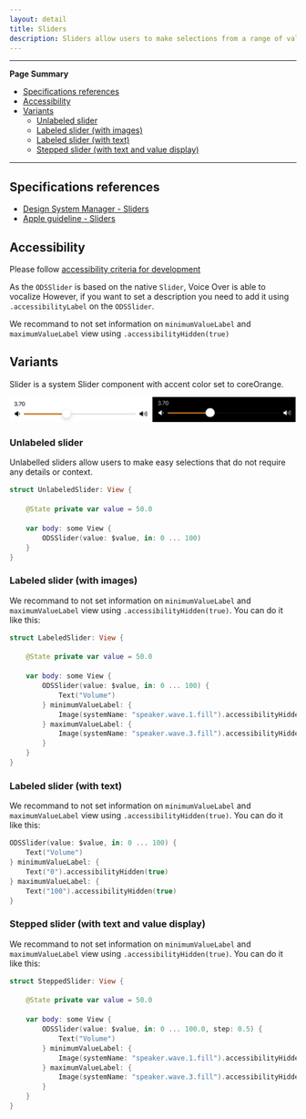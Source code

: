 ```yaml
---
layout: detail
title: Sliders
description: Sliders allow users to make selections from a range of values.
---
```


---

**Page Summary**

* [Specifications references](#specifications-references)
* [Accessibility](#accessibility)
* [Variants](#variants)
  * [Unlabeled slider](#unlabeled-slider)
  * [Labeled slider (with images)](#labeled-slider-with-images)
  * [Labeled slider (with text)](#labeled-slider-with-images)
  * [Stepped slider (with text and value display)](#stepped-sslider-with-text-and-value-display)
  
---

## Specifications references

- [Design System Manager - Sliders](https://system.design.orange.com/0c1af118d/p/7559da-sliders/b/253eea)
- [Apple guideline - Sliders](https://developer.apple.com/design/human-interface-guidelines/components/selection-and-input/sliders)

## Accessibility

Please follow [accessibility criteria for development](https://a11y-guidelines.orange.com/en/mobile/ios/)

As the `ODSSlider` is based on the native `Slider`, Voice Over is able to vocalize 
However, if you want to set a description you need to add it using `.accessibilityLabel` on the `ODSSlider`.

We recommand to not set information on `minimumValueLabel` and `maximumValueLabel` view using `.accessibilityHidden(true)`

## Variants

Slider is a system Slider component with accent color set to coreOrange.

![Sliders](images/sliders.png)

### Unlabeled slider

Unlabelled sliders allow users to make easy selections that do not require any details or context.

```swift
struct UnlabeledSlider: View {

    @State private var value = 50.0

    var body: some View {
        ODSSlider(value: $value, in: 0 ... 100)
    }
}
```

### Labeled slider (with images)

We recommand to not set information on `minimumValueLabel` and `maximumValueLabel` view using `.accessibilityHidden(true)`. You can do it like this:

```swift
struct LabeledSlider: View {

    @State private var value = 50.0

    var body: some View {
        ODSSlider(value: $value, in: 0 ... 100) {
            Text("Volume")
        } minimumValueLabel: {
            Image(systemName: "speaker.wave.1.fill").accessibilityHidden(true)
        } maximumValueLabel: {
            Image(systemName: "speaker.wave.3.fill").accessibilityHidden(true)
        }
    }
}
``` 

### Labeled slider (with text)

We recommand to not set information on `minimumValueLabel` and `maximumValueLabel` view using `.accessibilityHidden(true)`. You can do it like this:

```swift
ODSSlider(value: $value, in: 0 ... 100) {
    Text("Volume")
} minimumValueLabel: {
    Text("0").accessibilityHidden(true)
} maximumValueLabel: {
    Text("100").accessibilityHidden(true)
}
``` 

### Stepped slider (with text and value display)

We recommand to not set information on `minimumValueLabel` and `maximumValueLabel` view using `.accessibilityHidden(true)`. You can do it like this:

```swift
struct SteppedSlider: View {

    @State private var value = 50.0

    var body: some View {
        ODSSlider(value: $value, in: 0 ... 100.0, step: 0.5) {
            Text("Volume")
        } minimumValueLabel: {
            Image(systemName: "speaker.wave.1.fill").accessibilityHidden(true)
        } maximumValueLabel: {
            Image(systemName: "speaker.wave.3.fill").accessibilityHidden(true)
        }
    }
}
``` 
